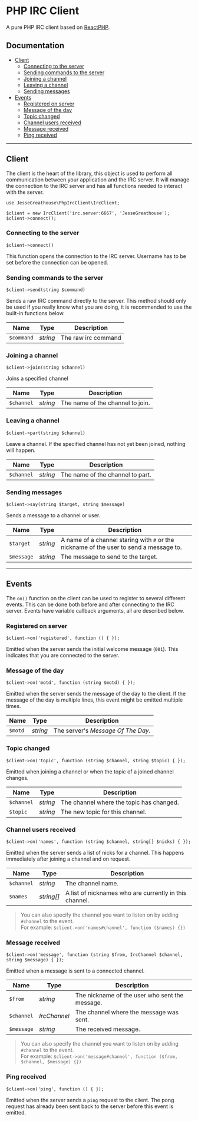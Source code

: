 # PHP IRC Client
A pure PHP IRC client based on [ReactPHP](https://reactphp.org/).

## Documentation

  - [Client](#client)
    - [Connecting to the server](#client-connect)
    - [Sending commands to the server](#client-send-command)
    - [Joining a channel](#client-join-channel)
    - [Leaving a channel](#client-leave-channel)
    - [Sending messages](#client-sending-messages)
  - [Events](#events)
    - [Registered on server](#client-event-registered)
    - [Message of the day](#client-event-motd)
    - [Topic changed](#client-event-topic)
    - [Channel users received](#client-event-names)
    - [Message received](#client-event-message)
    - [Ping received](#client-event-ping)

---

## Client

The client is the heart of the library, this object is used to perform all communication between your application and the IRC server. It will manage the connection to the IRC server and has all functions needed to interact with the server.

    use JesseGreathouse\PhpIrcClient\IrcClient;

    $client = new IrcClient('irc.server:6667', 'JesseGreathouse');
    $client->connect();

### <a name="client-connect"></a> Connecting to the server

    $client->connect()

This function opens the connection to the IRC server. Username has to be set before the connection can be opened.

### <a name="client-send-command"></a> Sending commands to the server

    $client->send(string $command)

Sends a raw IRC command directly to the server. This method should only be used if you really know what you are doing, it is recommended to use the built-in functions below.

| Name | Type | Description
| --- | --- | --- |
| `$command` | *string* | The raw irc command


### <a name="client-join-channel"></a> Joining a channel

    $client->join(string $channel)

Joins a specified channel

| Name | Type | Description
| --- | --- | --- |
| `$channel` | *string* | The name of the channel to join.

### <a name="client-leave-channel"></a> Leaving a channel

    $client->part(string $channel)

Leave a channel. If the specified channel has not yet been joined, nothing will happen.

| Name | Type | Description
| --- | --- | --- |
| `$channel` | *string* | The name of the channel to part.

### <a name="client-sending-messages"></a> Sending messages

    $client->say(string $target, string $message)

Sends a message to a channel or user.

| Name | Type | Description
| --- | --- | --- |
| `$target` | *string* | A name of a channel staring with `#` or the nickname of the user to send a message to.
| `$message` | *string* | The message to send to the target.

---

## Events

The `on()` function on the client can be used to register to several different events. This can be done both before and after connecting to the IRC server. Events have variable callback arguments, all are described below.

### <a name="client-event-registered"></a> Registered on server

    $client->on('registered', function () { });

Emitted when the server sends the initial welcome message (`001`). This indicates that you are connected to the server.

### <a name="client-event-motd"></a> Message of the day

    $client->on('motd', function (string $motd) { });

Emitted when the server sends the message of the day to the client. If the message of the day is multiple lines, this event might be emitted multiple times.

| Name | Type | Description
| --- | --- | --- |
| `$motd` | *string* | The server's *Message Of The Day*.

### <a name="client-event-topic"></a> Topic changed

    $client->on('topic', function (string $channel, string $topic) { });

Emitted when joining a channel or when the topic of a joined channel changes.

| Name | Type | Description
| --- | --- | --- |
| `$channel` | *string* | The channel where the topic has changed.
| `$topic` | *string* | The new topic for this channel.

### <a name="client-event-names"></a> Channel users received

    $client->on('names', function (string $channel, string[] $nicks) { });

Emitted when the server sends a list of nicks for a channel. This happens immediately after joining a channel and on request.

| Name | Type | Description
| --- | --- | --- |
| `$channel` | *string* | The channel name.
| `$names` | *string[]* | A list of nicknames who are currently in this channel.

> You can also specify the channel you want to listen on by adding `#channel` to the event.<br />
> For example: `$client->on('names#channel', function ($names) {})`

### <a name="client-event-message"></a> Message received

    $client->on('message', function (string $from, IrcChannel $channel, string $message) { });

Emitted when a message is sent to a connected channel.

| Name | Type | Description
| --- | --- | --- |
| `$from` | *string* | The nickname of the user who sent the message.
| `$channel` | *IrcChannel* | The channel where the message was sent.
| `$message` | *string* | The received message.

> You can also specify the channel you want to listen on by adding `#channel` to the event.<br />
> For example: `$client->on('message#channel', function ($from, $channel, $message) {})`

### <a name="client-event-ping"></a> Ping received

    $client->on('ping', function () { });

Emitted when the server sends a `ping` request to the client. The pong request has already been sent back to the server before this event is emitted.
